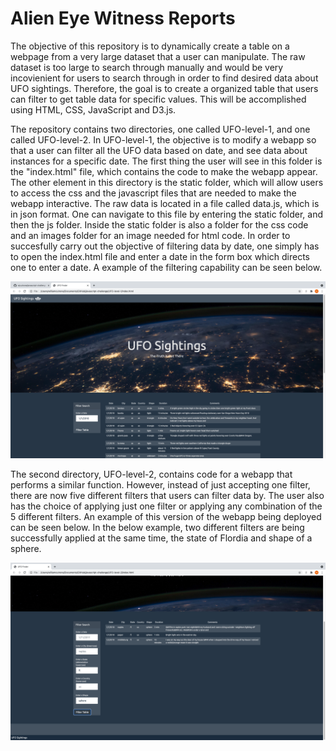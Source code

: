 # Alien Eye Witness Reports
The objective of this repository is to dynamically create a table on a webpage from a very large dataset that a user can manipulate. The raw dataset is too large to search through manually and would be very incovienient for users to search through in order to find desired data about UFO sightings. Therefore, the goal is to create a organized table that users can filter to get table data for specific values. This will be accomplished using HTML, CSS, JavaScript and D3.js.

The repository contains two directories, one called UFO-level-1, and one called UFO-level-2. In UFO-level-1, the objective is to modify a webapp so that a user can filter all the UFO data based on date, and see data about instances for a specific date. The first thing the user will see in this folder is the "index.html" file, which contains the code to make the webapp appear. The other element in this directory is the static folder, which will allow users to access the css and the javascript files that are needed to make the webapp interactive. The raw data is located in a file called data.js, which is in json format. One can navigate to this file by entering the static folder, and then the js folder. Inside the static folder is also a folder for the css code and an images folder for an image needed for html code. In order to succesfully carry out the objective of filtering data by date, one simply has to open the index.html file and enter a date in the form box which directs one to enter a date. A example of the filtering capability can be seen below.

![level1.png](UFO-level-1/static/images/level1.png)

The second directory, UFO-level-2, contains code for a webapp that performs a similar function. However, instead of just accepting one filter, there are now five different filters that users can filter data by. The user also has the choice of applying just one filter or applying any combination of the 5 different filters. An example of this version of the webapp being deployed can be seen below. In the below example, two different filters are being successfully applied at the same time, the state of Flordia and shape of a sphere.

![level2.png](UFO-level-2/static/images/level2.png)

